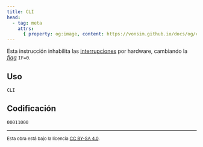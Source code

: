 ```yaml
---
title: CLI
head:
  - tag: meta
    attrs:
      { property: og:image, content: https://vonsim.github.io/docs/og/cpu/instructions/cli.png }
---
```


Esta instrucción inhabilita las [interrupciones](/docs/cpu/#interrupciones) por hardware, cambiando la [_flag_](/docs/cpu/#flags) `IF=0`.

## Uso

```vonsim
CLI
```

## Codificación

`00011000`

---

<small>Esta obra está bajo la licencia <a target="_blank" rel="license noopener noreferrer" href="http://creativecommons.org/licenses/by-sa/4.0/">CC BY-SA 4.0</a>.</small>
